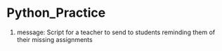 # Python_Practice
1. message: Script for a teacher to send to students reminding them of their missing assignments
